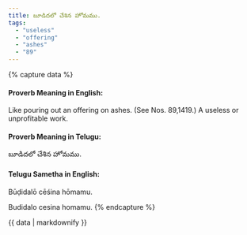 ```yaml
---
title: బూడిదలో చేశిన హోమము.
tags:
  - "useless"
  - "offering"
  - "ashes"
  - "89"
---
```


{% capture data %}
#### Proverb Meaning in English:
Like pouring out an offering on ashes.
(See Nos. 89,1419.)
A useless or unprofitable work.

#### Proverb Meaning in Telugu:
బూడిదలో చేశిన హోమము.

#### Telugu Sametha in English:
Būḍidalō cēśina hōmamu.

Budidalo cesina homamu.
{% endcapture %}

{{ data | markdownify }}

